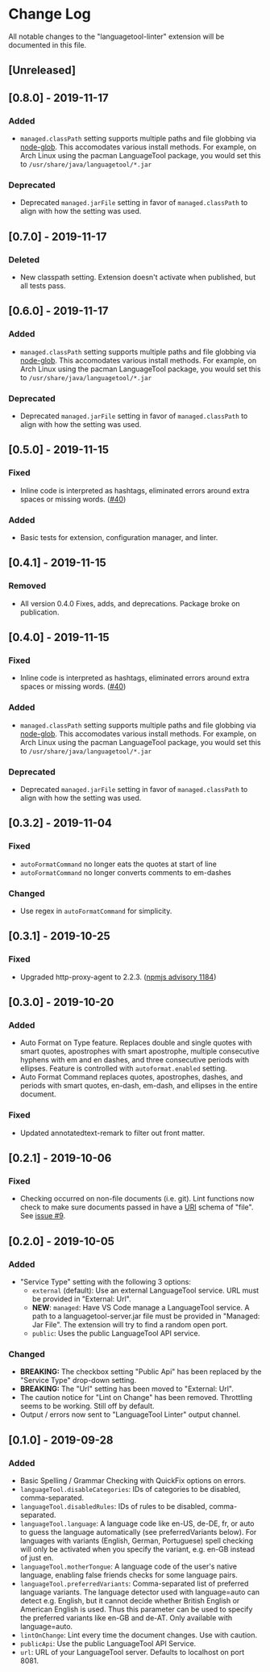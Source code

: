 # Change Log

All notable changes to the "languagetool-linter" extension will be documented in this file.

## [Unreleased]

## [0.8.0] - 2019-11-17

### Added

* `managed.classPath` setting supports multiple paths and file globbing via [node-glob](https://github.com/isaacs/node-glob). This accomodates various install methods. For example, on Arch Linux using the pacman LanguageTool package, you would set this to `/usr/share/java/languagetool/*.jar`

### Deprecated

* Deprecated `managed.jarFile` setting in favor of `managed.classPath` to align with how the setting was used.

## [0.7.0] - 2019-11-17

### Deleted

* New classpath setting. Extension doesn't activate when published, but all tests pass.

## [0.6.0] - 2019-11-17

### Added

* `managed.classPath` setting supports multiple paths and file globbing via [node-glob](https://github.com/isaacs/node-glob). This accomodates various install methods. For example, on Arch Linux using the pacman LanguageTool package, you would set this to `/usr/share/java/languagetool/*.jar`

### Deprecated

* Deprecated `managed.jarFile` setting in favor of `managed.classPath` to align with how the setting was used.

## [0.5.0] - 2019-11-15

### Fixed

* Inline code is interpreted as hashtags, eliminated errors around extra spaces or missing words. ([#40](https://github.com/davidlday/vscode-languagetool-linter/issues/40))

### Added

* Basic tests for extension, configuration manager, and linter.

## [0.4.1] - 2019-11-15

### Removed

* All version 0.4.0 Fixes, adds, and deprecations. Package broke on publication.

## [0.4.0] - 2019-11-15

### Fixed

* Inline code is interpreted as hashtags, eliminated errors around extra spaces or missing words. ([#40](https://github.com/davidlday/vscode-languagetool-linter/issues/40))

### Added

* `managed.classPath` setting supports multiple paths and file globbing via [node-glob](https://github.com/isaacs/node-glob). This accomodates various install methods. For example, on Arch Linux using the pacman LanguageTool package, you would set this to `/usr/share/java/languagetool/*.jar`

### Deprecated

* Deprecated `managed.jarFile` setting in favor of `managed.classPath` to align with how the setting was used.

## [0.3.2] - 2019-11-04

### Fixed

* `autoFormatCommand` no longer eats the quotes at start of line
* `autoFormatCommand` no longer converts comments to em-dashes

### Changed

* Use regex in `autoFormatCommand` for simplicity.

## [0.3.1] - 2019-10-25

### Fixed

* Upgraded http-proxy-agent to 2.2.3. ([npmjs advisory 1184](https://www.npmjs.com/advisories/1184))

## [0.3.0] - 2019-10-20

### Added

* Auto Format on Type feature. Replaces double and single quotes with smart quotes, apostrophes with smart apostrophe, multiple consecutive hyphens with em and en dashes, and three consecutive periods with ellipses. Feature is controlled with `autoformat.enabled` setting.
* Auto Format Command replaces quotes, apostrophes, dashes, and periods with smart quotes, en-dash, em-dash, and ellipses in the entire document.

### Fixed

* Updated annotatedtext-remark to filter out front matter.

## [0.2.1] - 2019-10-06

### Fixed

* Checking occurred on non-file documents (i.e. git). Lint functions now check to make sure documents passed in have a [URI](https://code.visualstudio.com/api/references/vscode-api#Uri) schema of "file". See [issue #9](https://github.com/davidlday/vscode-languagetool-linter/issues/9).

## [0.2.0] - 2019-10-05

### Added

* "Service Type" setting with the following 3 options:
  * `external` (default): Use an external LanguageTool service. URL must be provided in "External: Url".
  * **NEW**: `managed`: Have VS Code manage a LanguageTool service. A path to a languagetool-server.jar file must be provided in "Managed: Jar File". The extension will try to find a random open port.
  * `public`: Uses the public LanguageTool API service.

### Changed

* **BREAKING:** The checkbox setting "Public Api" has been replaced by the "Service Type" drop-down setting.
* **BREAKING:** The "Url" setting has been moved to "External: Url".
* The caution notice for "Lint on Change" has been removed. Throttling seems to be working. Still off by default.
* Output / errors now sent to "LanguageTool Linter" output channel.

## [0.1.0] - 2019-09-28

### Added

* Basic Spelling / Grammar Checking with QuickFix options on errors.
* `languageTool.disableCategories`: IDs of categories to be disabled, comma-separated.
* `languageTool.disabledRules`: IDs of rules to be disabled, comma-separated.
* `languageTool.language`: A language code like en-US, de-DE, fr, or auto to guess the language automatically (see preferredVariants below). For languages with variants (English, German, Portuguese) spell checking will only be activated when you specify the variant, e.g. en-GB instead of just en.
* `languageTool.motherTongue`: A language code of the user's native language, enabling false friends checks for some language pairs.
* `languageTool.preferredVariants`: Comma-separated list of preferred language variants. The language detector used with language=auto can detect e.g. English, but it cannot decide whether British English or American English is used. Thus this parameter can be used to specify the preferred variants like en-GB and de-AT. Only available with language=auto.
* `lintOnChange`: Lint every time the document changes. Use with caution.
* `publicApi`: Use the public LanguageTool API Service.
* `url`: URL of your LanguageTool server. Defaults to localhost on port 8081.

